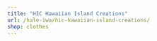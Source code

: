 ```yaml
---
title: "HIC Hawaiian Island Creations"
url: /hale-iwa/hic-hawaiian-island-creations/
shop: clothes
---
```

